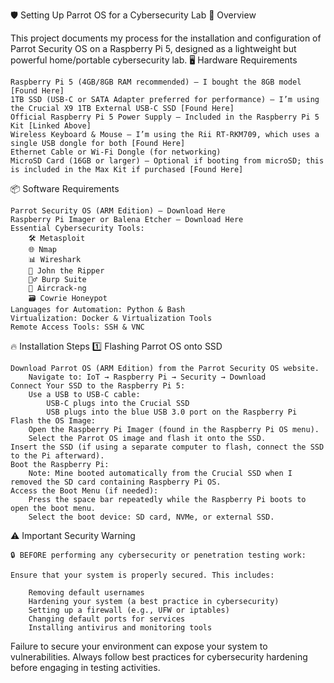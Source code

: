 🛡️ Setting Up Parrot OS for a Cybersecurity Lab
📌 Overview

This project documents my process for the installation and configuration of Parrot Security OS on a Raspberry Pi 5, designed as a lightweight but powerful home/portable cybersecurity lab.
🖥️ Hardware Requirements

    Raspberry Pi 5 (4GB/8GB RAM recommended) — I bought the 8GB model [Found Here]
    1TB SSD (USB-C or SATA Adapter preferred for performance) — I’m using the Crucial X9 1TB External USB-C SSD [Found Here]
    Official Raspberry Pi 5 Power Supply — Included in the Raspberry Pi 5 Kit [Linked Above]
    Wireless Keyboard & Mouse — I’m using the Rii RT-RKM709, which uses a single USB dongle for both [Found Here]
    Ethernet Cable or Wi-Fi Dongle (for networking)
    MicroSD Card (16GB or larger) — Optional if booting from microSD; this is included in the Max Kit if purchased [Found Here]

📦 Software Requirements

    Parrot Security OS (ARM Edition) — Download Here
    Raspberry Pi Imager or Balena Etcher — Download Here
    Essential Cybersecurity Tools:
        🛠️ Metasploit
        🌐 Nmap
        📊 Wireshark
        🔐 John the Ripper
        🕵️‍♂️ Burp Suite
        📡 Aircrack-ng
        🗃️ Cowrie Honeypot
    Languages for Automation: Python & Bash
    Virtualization: Docker & Virtualization Tools
    Remote Access Tools: SSH & VNC

🔥 Installation Steps
1️⃣ Flashing Parrot OS onto SSD

    Download Parrot OS (ARM Edition) from the Parrot Security OS website.
        Navigate to: IoT → Raspberry Pi → Security → Download
    Connect Your SSD to the Raspberry Pi 5:
        Use a USB to USB-C cable:
            USB-C plugs into the Crucial SSD
            USB plugs into the blue USB 3.0 port on the Raspberry Pi
    Flash the OS Image:
        Open the Raspberry Pi Imager (found in the Raspberry Pi OS menu).
        Select the Parrot OS image and flash it onto the SSD.
    Insert the SSD (if using a separate computer to flash, connect the SSD to the Pi afterward).
    Boot the Raspberry Pi:
        Note: Mine booted automatically from the Crucial SSD when I removed the SD card containing Raspberry Pi OS.
    Access the Boot Menu (if needed):
        Press the space bar repeatedly while the Raspberry Pi boots to open the boot menu.
        Select the boot device: SD card, NVMe, or external SSD.

⚠️ Important Security Warning

    🔒 BEFORE performing any cybersecurity or penetration testing work:

    Ensure that your system is properly secured. This includes:

        Removing default usernames
        Hardening your system (a best practice in cybersecurity)
        Setting up a firewall (e.g., UFW or iptables)
        Changing default ports for services
        Installing antivirus and monitoring tools

Failure to secure your environment can expose your system to vulnerabilities. Always follow best practices for cybersecurity hardening before engaging in testing activities.

